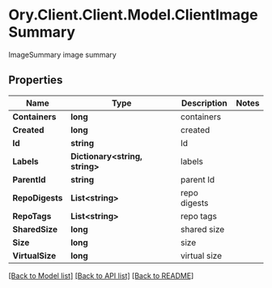# Ory.Client.Client.Model.ClientImageSummary
ImageSummary image summary

## Properties

Name | Type | Description | Notes
------------ | ------------- | ------------- | -------------
**Containers** | **long** | containers | 
**Created** | **long** | created | 
**Id** | **string** | Id | 
**Labels** | **Dictionary&lt;string, string&gt;** | labels | 
**ParentId** | **string** | parent Id | 
**RepoDigests** | **List&lt;string&gt;** | repo digests | 
**RepoTags** | **List&lt;string&gt;** | repo tags | 
**SharedSize** | **long** | shared size | 
**Size** | **long** | size | 
**VirtualSize** | **long** | virtual size | 

[[Back to Model list]](../README.md#documentation-for-models) [[Back to API list]](../README.md#documentation-for-api-endpoints) [[Back to README]](../README.md)

